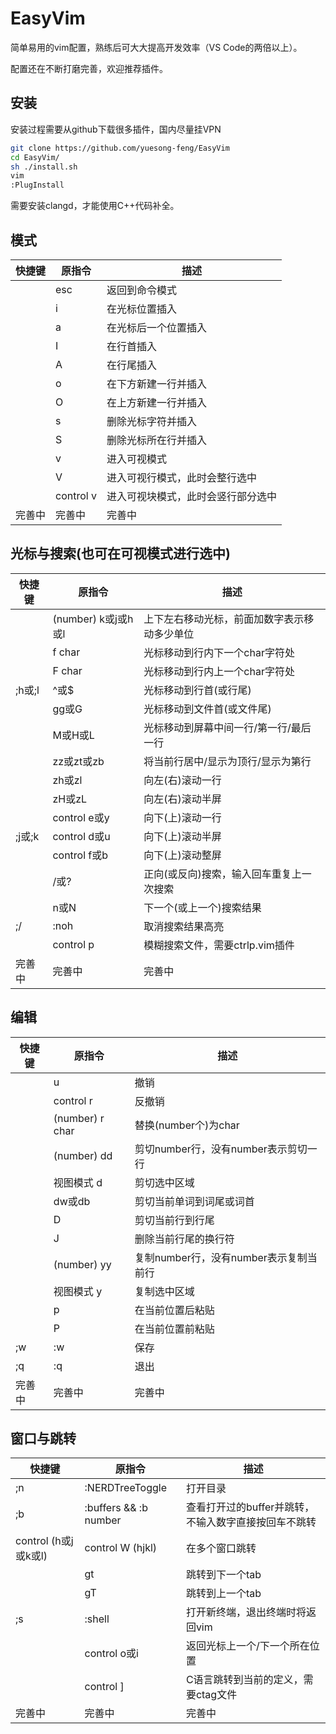 # EasyVim

简单易用的vim配置，熟练后可大大提高开发效率（VS Code的两倍以上）。

配置还在不断打磨完善，欢迎推荐插件。

## 安装

安装过程需要从github下载很多插件，国内尽量挂VPN

```bash
git clone https://github.com/yuesong-feng/EasyVim
cd EasyVim/
sh ./install.sh 
vim
:PlugInstall
```

需要安装clangd，才能使用C++代码补全。

## 模式

| 快捷键 | 原指令 | 描述
| ----- | ----- | ----  
||esc|返回到命令模式
||i|在光标位置插入
||a|在光标后一个位置插入
||I|在行首插入
||A|在行尾插入
||o|在下方新建一行并插入
||O|在上方新建一行并插入
||s|删除光标字符并插入
||S|删除光标所在行并插入
||v|进入可视模式
||V|进入可视行模式，此时会整行选中
||control v|进入可视块模式，此时会竖行部分选中
|完善中|完善中|完善中

## 光标与搜索(也可在可视模式进行选中)

| 快捷键 | 原指令 | 描述
| ----- | ----- | ----  
||(number) k或j或h或l|上下左右移动光标，前面加数字表示移动多少单位
||f char|光标移动到行内下一个char字符处
||F char|光标移动到行内上一个char字符处
|;h或;l|^或$|光标移动到行首(或行尾)
||gg或G|光标移动到文件首(或文件尾)
||M或H或L|光标移动到屏幕中间一行/第一行/最后一行
||zz或zt或zb|将当前行居中/显示为顶行/显示为第行
||zh或zl|向左(右)滚动一行
||zH或zL|向左(右)滚动半屏
||control e或y|向下(上)滚动一行
|;j或;k|control d或u|向下(上)滚动半屏
||control f或b|向下(上)滚动整屏
||/或?|正向(或反向)搜索，输入回车重复上一次搜索
||n或N|下一个(或上一个)搜索结果
|;/|:noh|取消搜索结果高亮
||control p|模糊搜索文件，需要ctrlp.vim插件
|完善中|完善中|完善中

## 编辑

| 快捷键 | 原指令 | 描述
| ----- | ----- | ----  
||u|撤销
||control r|反撤销
||(number) r char|替换(number个)为char
||(number) dd|剪切number行，没有number表示剪切一行
||视图模式 d|剪切选中区域
||dw或db|剪切当前单词到词尾或词首
||D|剪切当前行到行尾
||J|删除当前行尾的换行符
||(number) yy|复制number行，没有number表示复制当前行
||视图模式 y|复制选中区域
||p|在当前位置后粘贴
||P|在当前位置前粘贴
|;w|:w|保存
|;q|:q|退出
|完善中|完善中|完善中

## 窗口与跳转

| 快捷键 | 原指令 | 描述
| ----- | ----- | ----  
|;n|:NERDTreeToggle|打开目录
|;b|:buffers && :b number|查看打开过的buffer并跳转，不输入数字直接按回车不跳转
|control (h或j或k或l)|control W (hjkl)|在多个窗口跳转
||gt|跳转到下一个tab
||gT|跳转到上一个tab
|;s|:shell|打开新终端，退出终端时将返回vim
||control o或i|返回光标上一个/下一个所在位置
||control ]|C语言跳转到当前的定义，需要ctag文件
|完善中|完善中|完善中
